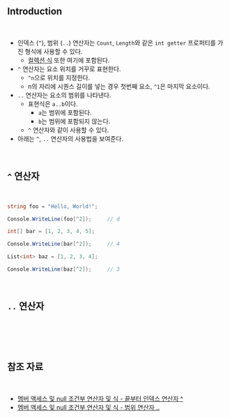 ## Introduction

<br>

- 인덱스 (`^`), 범위 (`..`) 연산자는 `Count`, `Length`와 같은 `int getter` 프로퍼티를 가진 형식에 사용할 수 있다.
    - [컬렉션 식](https://peponi-paradise.tistory.com/entry/C-Language-Collection-expression) 또한 여기에 포함된다.
- `^` 연산자는 요소 위치를 거꾸로 표현한다.
    - `^n`으로 위치를 지정한다.
    - n의 자리에 시퀀스 길이를 넣는 경우 첫번째 요소, `^1`은 마지막 요소이다.
- `..` 연산자는 요소의 범위를 나타낸다.
    - 표현식은 `a..b`이다.
        - `a`는 범위에 포함된다.
        - `b`는 범위에 포함되지 않는다.
    - `^` 연산자와 같이 사용할 수 있다.
- 아래는 `^`, `..` 연산자의 사용법을 보여준다.

<br>

## `^` 연산자

<br>

```cs
string foo = "Hello, World!";

Console.WriteLine(foo[^2]);     // d

int[] bar = [1, 2, 3, 4, 5];

Console.WriteLine(bar[^2]);     // 4

List<int> baz = [1, 2, 3, 4];

Console.WriteLine(baz[^2]);     // 3
```

<br>

## `..` 연산자

<br>

```cs
```

<br>

## 참조 자료

<br>

- [멤버 액세스 및 null 조건부 연산자 및 식 - 끝부터 인덱스 연산자 ^](https://learn.microsoft.com/ko-kr/dotnet/csharp/language-reference/operators/member-access-operators#index-from-end-operator-)
- [멤버 액세스 및 null 조건부 연산자 및 식 - 범위 연산자 ..](https://learn.microsoft.com/ko-kr/dotnet/csharp/language-reference/operators/member-access-operators#range-operator-)